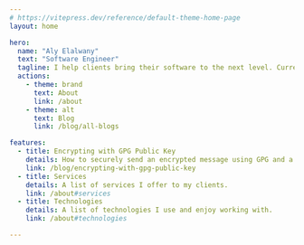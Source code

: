 ```yaml
---
# https://vitepress.dev/reference/default-theme-home-page
layout: home

hero:
  name: "Aly Elalwany"
  text: "Software Engineer"
  tagline: I help clients bring their software to the next level. Currently working as a Product Security Engineer at SAP.  
  actions:
    - theme: brand
      text: About 
      link: /about
    - theme: alt
      text: Blog
      link: /blog/all-blogs

features:
  - title: Encrypting with GPG Public Key
    details: How to securely send an encrypted message using GPG and a recipient's public key.
    link: /blog/encrypting-with-gpg-public-key
  - title: Services 
    details: A list of services I offer to my clients.
    link: /about#services
  - title: Technologies 
    details: A list of technologies I use and enjoy working with. 
    link: /about#technologies

---
```


